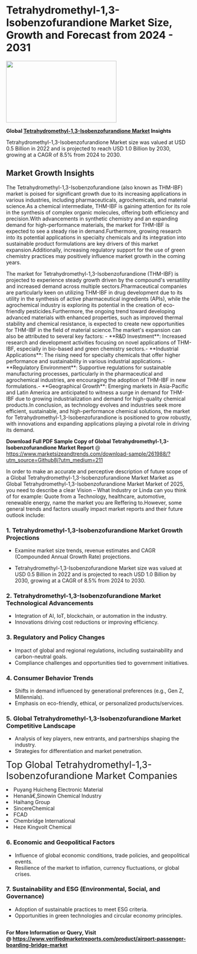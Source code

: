 <H1>Tetrahydromethyl-1,3-Isobenzofurandione Market Size, Growth and Forecast from 2024 - 2031</H1><img class="aligncenter size-medium wp-image-584254" src="https://thirdeyenews.in/wp-content/uploads/2024/09/Global-Market-Research-300x168.jpeg" alt="" width="300" height="168" /><p><strong>Global&nbsp;<a href="https://www.marketsizeandtrends.com/download-sample/261988/?utm_source=Github8j?utm_medium=211">Tetrahydromethyl-1,3-Isobenzofurandione Market</a> Insights</strong></p><p>Tetrahydromethyl-1,3-Isobenzofurandione Market size was valued at USD 0.5 Billion in 2022 and is projected to reach USD 1.0 Billion by 2030, growing at a CAGR of 8.5% from 2024 to 2030.</p><p><h2>Market Growth Insights</h2> <p>The Tetrahydromethyl-1,3-Isobenzofurandione (also known as THM-IBF) market is poised for significant growth due to its increasing applications in various industries, including pharmaceuticals, agrochemicals, and material science.As a chemical intermediate, THM-IBF is gaining attention for its role in the synthesis of complex organic molecules, offering both efficiency and precision.With advancements in synthetic chemistry and an expanding demand for high-performance materials, the market for THM-IBF is expected to see a steady rise in demand.Furthermore, growing research into its potential applications in specialty chemicals and its integration into sustainable product formulations are key drivers of this market expansion.Additionally, increasing regulatory support for the use of green chemistry practices may positively influence market growth in the coming years.</p> <p>The market for Tetrahydromethyl-1,3-Isobenzofurandione (THM-IBF) is projected to experience steady growth driven by the compound's versatility and increased demand across multiple sectors.Pharmaceutical companies are particularly keen on utilizing THM-IBF in drug development due to its utility in the synthesis of active pharmaceutical ingredients (APIs), while the agrochemical industry is exploring its potential in the creation of eco-friendly pesticides.Furthermore, the ongoing trend toward developing advanced materials with enhanced properties, such as improved thermal stability and chemical resistance, is expected to create new opportunities for THM-IBF in the field of material science.The market's expansion can also be attributed to several key factors: - **R&D Investment**: Increased research and development activities focusing on novel applications of THM-IBF, especially in bio-based and green chemistry sectors.- **Industrial Applications**: The rising need for specialty chemicals that offer higher performance and sustainability in various industrial applications.- **Regulatory Environment**: Supportive regulations for sustainable manufacturing processes, particularly in the pharmaceutical and agrochemical industries, are encouraging the adoption of THM-IBF in new formulations.- **Geographical Growth**: Emerging markets in Asia-Pacific and Latin America are anticipated to witness a surge in demand for THM-IBF due to growing industrialization and demand for high-quality chemical products.In conclusion, as technology evolves and industries seek more efficient, sustainable, and high-performance chemical solutions, the market for Tetrahydromethyl-1,3-Isobenzofurandione is positioned to grow robustly, with innovations and expanding applications playing a pivotal role in driving its demand.<p><span class=""><strong>Download Full PDF Sample Copy of Global Tetrahydromethyl-1,3-Isobenzofurandione Market Report</strong> @ <a href="https://www.marketsizeandtrends.com/download-sample/261988/?utm_source=Github8j?utm_medium=211" target="_blank">https://www.marketsizeandtrends.com/download-sample/261988/?utm_source=Github8j?utm_medium=211</a></span></p><p>In order to make an accurate and perceptive description of future scope of a Global&nbsp;Tetrahydromethyl-1,3-Isobenzofurandione Market Market as Global&nbsp;Tetrahydromethyl-1,3-Isobenzofurandione Market Market of 2025, you need to describe a clear Vision &ndash; What Industry or Linda can you think of for example: Quote from a Technology, healthcare, automotive, renewable energy, name the market you are Reffering to.However, some general trends and factors usually impact market reports and their future outlook include:</p><h3>1.&nbsp;<strong>Tetrahydromethyl-1,3-Isobenzofurandione Market Growth Projections</strong></h3><ul><li>Examine market size trends, revenue estimates and CAGR (Compounded Annual Growth Rate) projections.</li><li><p>Tetrahydromethyl-1,3-Isobenzofurandione Market size was valued at USD 0.5 Billion in 2022 and is projected to reach USD 1.0 Billion by 2030, growing at a CAGR of 8.5% from 2024 to 2030.</p></li></ul><h3>2.&nbsp;<strong>Tetrahydromethyl-1,3-Isobenzofurandione Market Technological Advancements</strong></h3><ul><li>Integration of AI, IoT, blockchain, or automation in the industry.</li><li>Innovations driving cost reductions or improving efficiency.</li></ul><h3>3.&nbsp;<strong>Regulatory and Policy Changes</strong></h3><ul><li>Impact of global and regional regulations, including sustainability and carbon-neutral goals.</li><li>Compliance challenges and opportunities tied to government initiatives.</li></ul><h3>4.&nbsp;<strong>Consumer Behavior Trends</strong></h3><ul><li>Shifts in demand influenced by generational preferences (e.g., Gen Z, Millennials).</li><li>Emphasis on eco-friendly, ethical, or personalized products/services.</li></ul><h3>5.&nbsp;<strong>Global Tetrahydromethyl-1,3-Isobenzofurandione Market Competitive Landscape</strong></h3><ul><li>Analysis of key players, new entrants, and partnerships shaping the industry.</li><li>Strategies for differentiation and market penetration.</li></ul><p data-pm-slice="1 1 []"><span style="color: inherit; font-family: inherit; font-size: 25px;">Top Global Tetrahydromethyl-1,3-Isobenzofurandione Market Companies</span></p><div class="" data-test-id=""><p><li>Puyang Huicheng Electronic Material</li><li> Henanâ€‚Sinowin Chemical Industry</li><li> Haihang Group</li><li> SincereChemical</li><li> FCAD</li><li> Chembridge International</li><li> Heze Kingvolt Chemical</li></p></div><h3>6.&nbsp;<strong>Economic and Geopolitical Factors</strong></h3><ul><li>Influence of global economic conditions, trade policies, and geopolitical events.</li><li>Resilience of the market to inflation, currency fluctuations, or global crises.</li></ul><h3>7.&nbsp;<strong>Sustainability and ESG (Environmental, Social, and Governance)</strong></h3><ul><li>Adoption of sustainable practices to meet ESG criteria.</li><li>Opportunities in green technologies and circular economy principles.</li></ul><h2><strong style="font-size: 14px;">For More Information or Query, Visit @&nbsp;</strong><a style="background-color: #ffffff; font-size: 14px;" href="https://www.marketsizeandtrends.com/report/tetrahydromethyl-1-3-isobenzofurandione-market/" target="_blank">https://www.verifiedmarketreports.com/product/airport-passenger-boarding-bridge-market</a></h2>